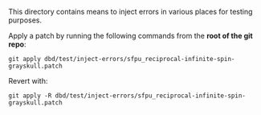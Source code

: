 This directory contains means to inject errors in various places for testing purposes.

Apply a patch by running the following commands from the **root of the git repo**:
```
git apply dbd/test/inject-errors/sfpu_reciprocal-infinite-spin-grayskull.patch
```
Revert with:
```
git apply -R dbd/test/inject-errors/sfpu_reciprocal-infinite-spin-grayskull.patch
```
